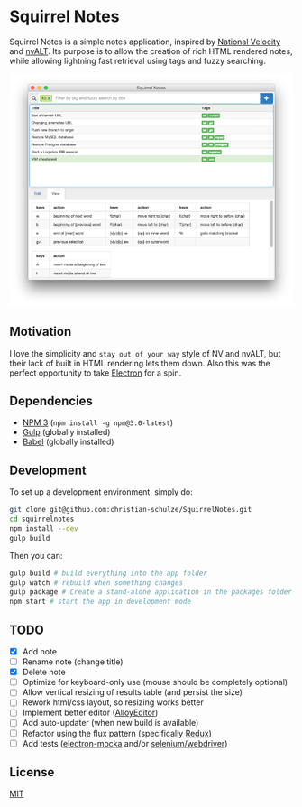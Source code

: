 # Squirrel Notes
Squirrel Notes is a simple notes application, inspired by [National Velocity](http://notational.net) and [nvALT](http://brettterpstra.com/projects/nvalt/). Its purpose is to allow the creation of rich HTML rendered notes, while allowing lightning fast retrieval using tags and fuzzy searching.

![application image](app.png)

## Motivation
I love the simplicity and `stay out of your way` style of NV and nvALT, but their lack of built in HTML rendering lets them down. Also this was the perfect opportunity to take [Electron](https://github.com/atom/electron) for a spin.

## Dependencies
- [NPM 3](http://blog.npmjs.org/post/122450408965/npm-weekly-20-npm-3-is-here-ish) (`npm install -g npm@3.0-latest`)
- [Gulp](https://www.npmjs.com/package/gulp) (globally installed)
- [Babel](https://www.npmjs.com/package/babel) (globally installed)

## Development
To set up a development environment, simply do:
```sh
git clone git@github.com:christian-schulze/SquirrelNotes.git
cd squirrelnotes
npm install --dev
gulp build
```
Then you can:
```sh
gulp build # build everything into the app folder
gulp watch # rebuild when something changes
gulp package # Create a stand-alone application in the packages folder
npm start # start the app in development mode
```

## TODO
- [x] Add note
- [ ] Rename note (change title)
- [x] Delete note
- [ ] Optimize for keyboard-only use (mouse should be completely optional)
- [ ] Allow vertical resizing of results table (and persist the size)
- [ ] Rework html/css layout, so resizing works better
- [ ] Implement better editor ([AlloyEditor](http://alloyeditor.com))
- [ ] Add auto-updater (when new build is available)
- [ ] Refactor using the flux pattern (specifically [Redux](https://github.com/rackt/redux))
- [ ] Add tests ([electron-mocka](https://github.com/jprichardson/electron-mocha) and/or [selenium/webdriver](http://electron.atom.io/docs/v0.31.0/tutorial/using-selenium-and-webdriver/))

## License
[MIT](./LICENSE)
